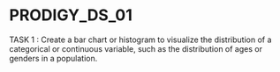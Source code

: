 # PRODIGY_DS_01
TASK 1 : Create a bar chart or histogram to visualize the distribution of a categorical or continuous variable, such as the distribution of ages or genders in a population.
